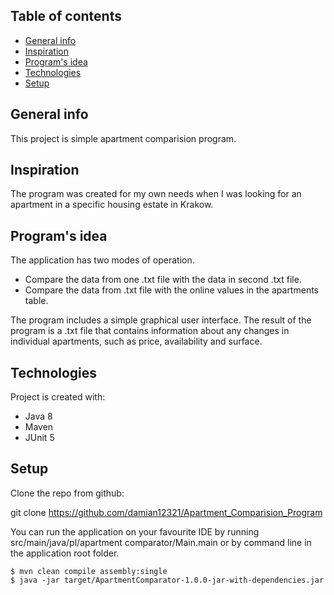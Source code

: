 ## Table of contents
* [General info](#general-info)
* [Inspiration](#inspiration)
* [Program's idea](#program's-idea)
* [Technologies](#technologies)
* [Setup](#setup)

## General info
This project is simple apartment comparision program.
	
## Inspiration
The program was created for my own needs when I was looking for an apartment in a specific housing estate in Krakow.

## Program's idea
The application has two modes of operation.

* Compare the data from one .txt file with the data in second .txt file. 
* Compare the data from .txt file with the online values ​​in the apartments table.

The program includes a simple graphical user interface.
The result of the program is a .txt file that contains information about any changes in individual apartments, such as price, availability and surface.

## Technologies
Project is created with:
* Java 8
* Maven
* JUnit 5

## Setup
Clone the repo from github:

git clone https://github.com/damian12321/Apartment_Comparision_Program

You can run the application on your favourite IDE by running src/main/java/pl/apartment comparator/Main.main
or by command line in the application root folder.

```
$ mvn clean compile assembly:single
$ java -jar target/ApartmentComparator-1.0.0-jar-with-dependencies.jar
```
